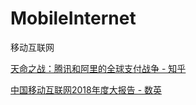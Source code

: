 # MobileInternet
移动互联网

[天命之战：腾讯和阿里的全球支付战争 - 知乎](https://zhuanlan.zhihu.com/p/59553616)

[中国移动互联网2018年度大报告 - 数英](https://www.digitaling.com/articles/100162.html)

